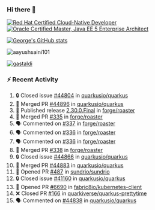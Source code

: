 ### Hi there 👋

<!--START_SECTION:badges-->
[![Red Hat Certified Cloud-Native Developer](https://images.credly.com/size/110x110/images/12ef4e4e-3d8d-4caf-9ab1-858c5bcb9619/image.png)](http://www.credly.com/badges/b6402e31-0894-48e6-b488-e2e551dcc809 "Red Hat Certified Cloud-Native Developer")
[![Oracle Certified Master, Java EE 5 Enterprise Architect](https://images.credly.com/size/110x110/images/1fa3549c-674c-4779-b3d6-d7d64eac2c23/Oracle-Certification-badge_OC-Master.png)](http://www.credly.com/badges/2565574e-b81d-410e-ab7d-24666ddcbe00 "Oracle Certified Master, Java EE 5 Enterprise Architect")
<!--END_SECTION:badges-->

[![George's GitHub stats](https://github-readme-stats.vercel.app/api?username=gastaldi&show=reviews,prs_merged&hide=contribs,prs&theme=transparent&show_icons=true)](https://github.com/anuraghazra/github-readme-stats)

<p align="left"> <img src="https://komarev.com/ghpvc/?username=gastaldi&label=Profile%20views&color=0e75b6&style=for-the-badge" alt="aayushsaini101" /> </p>

<p align="left"> <a href="https://github.com/ryo-ma/github-profile-trophy"><img src="https://github-profile-trophy.vercel.app/?username=gastaldi" alt="gastaldi" /></a> </p>

### :zap: Recent Activity

<!--START_SECTION:activity-->
1. 🔒 Closed issue [#44804](https://github.com/quarkusio/quarkus/issues/44804) in [quarkusio/quarkus](https://github.com/quarkusio/quarkus)
2. 🎉 Merged PR [#44896](https://github.com/quarkusio/quarkus/pull/44896) in [quarkusio/quarkus](https://github.com/quarkusio/quarkus)
3. 🚀 Published release [2.30.0.Final](https://github.com/forge/roaster/releases/tag/2.30.0.Final) in [forge/roaster](https://github.com/forge/roaster)
4. 🎉 Merged PR [#335](https://github.com/forge/roaster/pull/335) in [forge/roaster](https://github.com/forge/roaster)
5. 🗣 Commented on [#337](https://github.com/forge/roaster/pull/337#issuecomment-2514424988) in [forge/roaster](https://github.com/forge/roaster)
6. 🗣 Commented on [#336](https://github.com/forge/roaster/pull/336#issuecomment-2514414332) in [forge/roaster](https://github.com/forge/roaster)
7. 🗣 Commented on [#336](https://github.com/forge/roaster/pull/336#issuecomment-2514413768) in [forge/roaster](https://github.com/forge/roaster)
8. 🎉 Merged PR [#338](https://github.com/forge/roaster/pull/338) in [forge/roaster](https://github.com/forge/roaster)
9. 🔒 Closed issue [#44866](https://github.com/quarkusio/quarkus/issues/44866) in [quarkusio/quarkus](https://github.com/quarkusio/quarkus)
10. 🎉 Merged PR [#44883](https://github.com/quarkusio/quarkus/pull/44883) in [quarkusio/quarkus](https://github.com/quarkusio/quarkus)
11. 💪 Opened PR [#487](https://github.com/sundrio/sundrio/pull/487) in [sundrio/sundrio](https://github.com/sundrio/sundrio)
12. 🔒 Closed issue [#41160](https://github.com/quarkusio/quarkus/issues/41160) in [quarkusio/quarkus](https://github.com/quarkusio/quarkus)
13. 💪 Opened PR [#6690](https://github.com/fabric8io/kubernetes-client/pull/6690) in [fabric8io/kubernetes-client](https://github.com/fabric8io/kubernetes-client)
14. ❌ Closed PR [#166](https://github.com/quarkiverse/quarkus-prettytime/pull/166) in [quarkiverse/quarkus-prettytime](https://github.com/quarkiverse/quarkus-prettytime)
15. 🗣 Commented on [#44838](https://github.com/quarkusio/quarkus/pull/44838#issuecomment-2508787733) in [quarkusio/quarkus](https://github.com/quarkusio/quarkus)
<!--END_SECTION:activity-->

